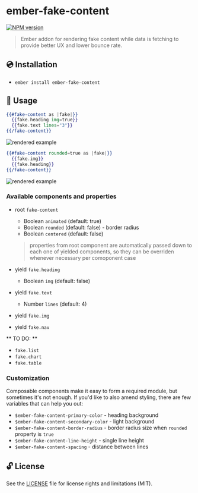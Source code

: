 # ember-fake-content

[![NPM version](https://img.shields.io/npm/v/ember-fake-content.svg?style=flat)](https://npmjs.org/package/ember-fake-content)

> Ember addon for rendering fake content while data is fetching to provide better UX and lower bounce rate.

## :cd: Installation

* `ember install ember-fake-content`

## :rocket: Usage

```hbs
{{#fake-content as |fake|}}
  {{fake.heading img=true}}
  {{fake.text lines="3"}}
{{/fake-content}}
```

![rendered example](https://i.imgur.com/LWfqxUe.png)

```hbs
{{#fake-content rounded=true as |fake|}}
  {{fake.img}}
  {{fake.heading}}
{{/fake-content}}
```

![rendered example](https://i.imgur.com/NBb6ZB7.png)

### Available components and properties

* root `fake-content`
  * Boolean `animated` (default: true)
  * Boolean `rounded` (default: false) - border radius
  * Boolean `centered` (default: false)
  > properties from root component are automatically passed down to each one of yielded components, so they can be overriden whenever necessary per comoponent case


* yield `fake.heading`
  * Boolean `img` (default: false)


* yield `fake.text`
  * Number `lines` (default: 4)


* yield `fake.img`


* yield `fake.nav`

** TO DO: **
- `fake.list`
- `fake.chart`
- `fake.table`

### Customization

Composable components make it easy to form a required module, but sometimes it's not enough. If you'd like to also amend styling, there are few variables that can help you out:

* `$ember-fake-content-primary-color` - heading background
* `$ember-fake-content-secondary-color` - light background
* `$ember-fake-content-border-radius` - border radius size when `rounded` property is `true`
* `$ember-fake-content-line-height` - single line height
* `$ember-fake-content-spacing` - distance between lines

## 🔓 License

See the [LICENSE](LICENSE.md) file for license rights and limitations (MIT).
